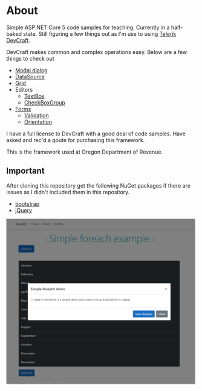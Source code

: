 # About

Simple ASP.NET Core 5 code samples for teaching. Currently in a half-baked state. Still figuring a few things out as I'm use to using [Telerik DevCraft](https://www.telerik.com/devcraft).

DevCraft makes common and complex operations easy. Below are a few things to check out

- [Modal dialog](https://demos.telerik.com/aspnet-mvc/dialog)
- [DataSource](https://docs.telerik.com/aspnet-mvc/html-helpers/datasource/overview)
- [Grid](https://demos.telerik.com/aspnet-mvc/grid)
- Editors
  - [TextBox](https://docs.telerik.com/aspnet-mvc/html-helpers/editors/textbox/overview?_ga=2.40510818.1507964975.1632393318-314093328.1602601286)
  - [CheckBoxGroup](https://docs.telerik.com/aspnet-mvc/html-helpers/editors/checkboxgroup/overview)
- [Forms](https://demos.telerik.com/aspnet-mvc/form)
  - [Validation](https://demos.telerik.com/aspnet-mvc/form/validation)
  - [Orientation](https://demos.telerik.com/aspnet-mvc/form/orientation#)

I have a full license to DevCraft with a good deal of code samples. Have asked and rec'd a qoute for purchasing this framework.

This is the framework used at Oregon Department of Revenue.
 

## Important

After cloning this repository get the following NuGet packages if there are issues as I didn't included them in this repository.

- [bootstrap](https://www.nuget.org/packages/bootstrap/)
- [jQuery](https://www.nuget.org/packages/jQuery/)


![image](assets/iterator.png)